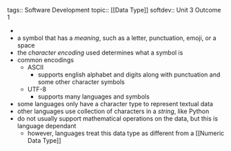 tags:: Software Development
topic:: [[Data Type]]
softdev:: Unit 3 Outcome 1

-
- a symbol that has a *meaning*, such as a letter, punctuation, emoji, or a space
- the *character encoding* used determines what a symbol is
- common encodings
	- ASCII
		- supports english alphabet and digits along with punctuation and some other character symbols
	- UTF-8
		- supports many languages and symbols
- some languages only have a character type to represent textual data
- other languages use collection of characters in a *string*, like Python
- do not usually support mathematical operations on the data, but this is language dependant
	- however, languages treat this data type as different from a [[Numeric Data Type]]